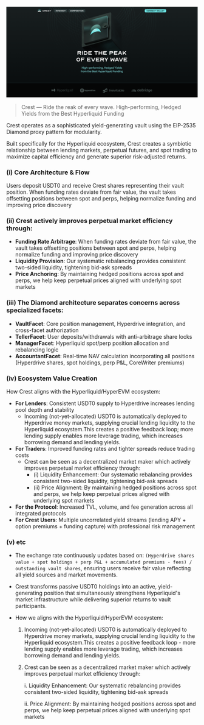 ![](./.github/cover.png)

> Crest — Ride the reak of every wave. High-performing, Hedged Yields from the Best Hyperliquid Funding

Crest operates as a sophisticated yield-generating vault using the EIP-2535 Diamond proxy pattern for modularity.

Built specifically for the Hyperliquid ecosystem, Crest creates a symbiotic relationship between lending markets, perpetual futures, and spot trading to maximize capital efficiency and generate superior risk-adjusted returns.

### (i) Core Architecture & Flow

Users deposit USDT0 and receive Crest shares representing their vault position. When funding rates deviate from fair value, the vault takes offsetting positions between spot and perps, helping normalize funding and improving price discovery

### (ii) Crest actively improves perpetual market efficiency through:

- **Funding Rate Arbitrage**: When funding rates deviate from fair value, the vault takes offsetting positions between spot and perps, helping normalize funding and improving price discovery
- **Liquidity Provision**: Our systematic rebalancing provides consistent two-sided liquidity, tightening bid-ask spreads
- **Price Anchoring**: By maintaining hedged positions across spot and perps, we help keep perpetual prices aligned with underlying spot markets

### (iii) The Diamond architecture separates concerns across specialized facets:

- **VaultFacet**: Core position management, Hyperdrive integration, and cross-facet authorization
- **TellerFacet**: User deposits/withdrawals with anti-arbitrage share locks
- **ManagerFacet**: Hyperliquid spot/perp position allocation and rebalancing logic
- **AccountantFacet**: Real-time NAV calculation incorporating all positions (Hyperdrive shares, spot holdings, perp P&L, CoreWriter premiums)

### (iv) Ecosystem Value Creation

How Crest aligns with the Hyperliquid/HyperEVM ecosystem:

- **For Lenders**: Consistent USDT0 supply to Hyperdrive increases lending pool depth and stability
  - Incoming (not-yet-allocated) USDT0 is automatically deployed to Hyperdrive money markets, supplying crucial lending liquidity to the Hyperliquid ecosystem.This creates a positive feedback loop; more lending supply enables more leverage trading, which increases borrowing demand and lending yields.
- **For Traders**: Improved funding rates and tighter spreads reduce trading costs
  - Crest can be seen as a decentralized market maker which actively improves perpetual market efficiency through:
    - (i) Liquidity Enhancement: Our systematic rebalancing provides consistent two-sided liquidity, tightening bid-ask spreads
    - (ii) Price Alignment: By maintaining hedged positions across spot and perps, we help keep perpetual prices aligned with underlying spot markets
- **For the Protocol**: Increased TVL, volume, and fee generation across all integrated protocols
- **For Crest Users**: Multiple uncorrelated yield streams (lending APY + option premiums + funding capture) with professional risk management

### (v) etc

- The exchange rate continuously updates based on: `(Hyperdrive shares value + spot holdings + perp P&L + accumulated premiums - fees) / outstanding vault shares`, ensuring users receive fair value reflecting all yield sources and market movements.

- Crest transforms passive USDT0 holdings into an active, yield-generating position that simultaneously strengthens Hyperliquid's market infrastructure while delivering superior returns to vault participants.

- How we aligns with the Hyperliquid/HyperEVM ecosystem:
  1. Incoming (not-yet-allocated) USDT0 is automatically deployed to Hyperdrive money markets, supplying crucial lending liquidity to the Hyperliquid ecosystem.This creates a positive feedback loop - more lending supply enables more leverage trading, which increases borrowing demand and lending yields.

  2. Crest can be seen as a decentralized market maker which actively improves perpetual market efficiency through:

     i. Liquidity Enhancement: Our systematic rebalancing provides consistent two-sided liquidity, tightening bid-ask spreads

     ii. Price Alignment: By maintaining hedged positions across spot and perps, we help keep perpetual prices aligned with underlying spot markets
